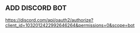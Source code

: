 ## ADD DISCORD BOT

https://discord.com/api/oauth2/authorize?client_id=1032012422992646264&permissions=0&scope=bot
